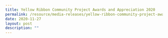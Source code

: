 ```yaml
---
title: Yellow Ribbon Community Project Awards and Appreciation 2020
permalink: /resource/media-releases/yellow-ribbon-community-project-awards-and-appreciation-2020
date: 2020-11-27
layout: post
description: ""
---
```

